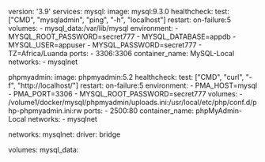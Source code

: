 version: '3.9'
services:
  mysql:
    image: mysql:9.3.0
    healthcheck:
      test: ["CMD", "mysqladmin", "ping", "-h", "localhost"]
    restart: on-failure:5
    volumes:
      - mysql_data:/var/lib/mysql
    environment:
      - MYSQL_ROOT_PASSWORD=secret777
      - MYSQL_DATABASE=appdb
      - MYSQL_USER=appuser
      - MYSQL_PASSWORD=secret777
      - TZ=Africa/Luanda
    ports:
      - 3306:3306
    container_name: MySQL-Local
    networks:
      - mysqlnet

  phpmyadmin:
    image: phpmyadmin:5.2
    healthcheck:
      test: ["CMD", "curl", "-f", "http://localhost/"]
    restart: on-failure:5
    environment:
      - PMA_HOST=mysql
      - PMA_PORT=3306
      - MYSQL_ROOT_PASSWORD=secret777
    volumes:
      - /volume1/docker/mysql/phpmyadmin/uploads.ini:/usr/local/etc/php/conf.d/php-phpmyadmin.ini:rw
    ports:
      - 2500:80
    container_name: phpMyAdmin-Local
    networks:
      - mysqlnet

networks:
  mysqlnet:
    driver: bridge

volumes:
  mysql_data: